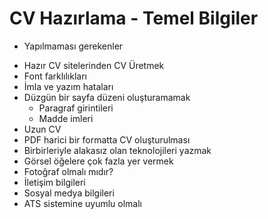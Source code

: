 # CV Hazırlama - Temel Bilgiler
- Yapılmaması gerekenler
* Hazır CV sitelerinden CV Üretmek
* Font farklılıkları
* İmla ve yazım hataları
* Düzgün bir sayfa düzeni oluşturamamak
    * Paragraf girintileri
    * Madde imleri
* Uzun CV
* PDF harici bir formatta CV oluşturulması
* Birbirleriyle alakasız olan teknolojileri yazmak
* Görsel öğelere çok fazla yer vermek
* Fotoğraf olmalı mıdır?
* İletişim bilgileri
* Sosyal medya bilgileri
* ATS sistemine uyumlu olmalı